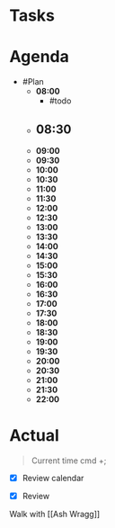 # Tasks

# Agenda
- #Plan
	- **08:00**
		- #todo
	- **08:30**
		- 
	- **09:00**
	- **09:30**
	- **10:00**
	- **10:30**
	- **11:00**
	- **11:30**
	- **12:00**
	- **12:30**
	- **13:00**
	- **13:30**
	- **14:00**
	- **14:30**
	- **15:00**
	- **15:30**
	- **16:00**
	- **16:30**
	- **17:00**
	- **17:30**
	- **18:00**
	- **18:30**
	- **19:00**
	- **19:30**
	- **20:00**
	- **20:30**
	- **21:00**
	- **21:30**
	- **22:00**


# Actual
> Current time  cmd +;


- [x] Review calendar
- [x] Review 


Walk with [[Ash Wragg]]